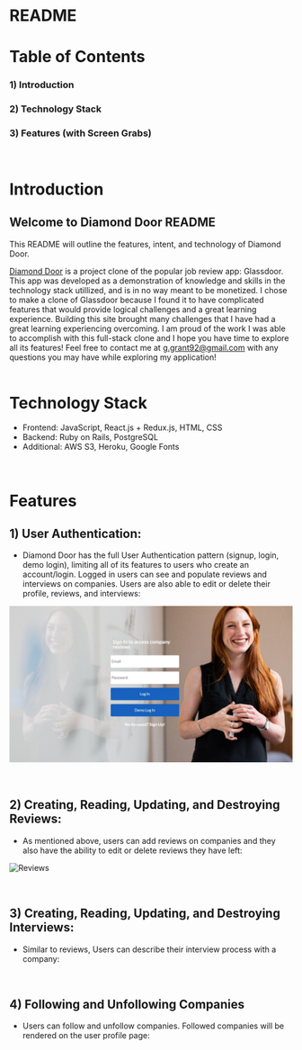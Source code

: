 # README

# Table of Contents

### 1) Introduction
### 2) Technology Stack
### 3) Features (with Screen Grabs)

&nbsp;  


# Introduction
## Welcome to Diamond Door README

This README will outline the features, intent, and technology of Diamond Door.

[Diamond Door](https://diamond-door.herokuapp.com/) is a project clone of the popular job review app: Glassdoor. This app was developed as a demonstration of knowledge and skills in the technology stack utillized, and is in no way meant to be monetized. I chose to make a clone of Glassdoor because I found it to have complicated features that would provide logical challenges and a great learning experience. Building this site brought many challenges that I have had a great learning experiencing overcoming. I am proud of the work I was able to accomplish with this full-stack clone and I hope you have time to explore all its features! Feel free to contact me at g.grant92@gmail.com with any questions you may have while exploring my application!
<br/><br/>


# Technology Stack

- Frontend: JavaScript, React.js + Redux.js, HTML, CSS
- Backend: Ruby on Rails, PostgreSQL
- Additional: AWS S3, Heroku, Google Fonts

&nbsp;

# Features

## 1) User Authentication:

- Diamond Door has the full User Authentication pattern (signup, login, demo login), limiting all of its features to users who create an account/login. Logged in users can see and populate reviews and interviews on companies. Users are also able to edit or delete their profile, reviews, and interviews:

![LoginPage](./frontend/public/diamond_door_login_page.jpg)

&nbsp;


## 2) Creating, Reading, Updating, and Destroying Reviews:

- As mentioned above, users can add reviews on companies and they also have the ability to edit or delete reviews they have left:

![Reviews](https://media.giphy.com/media/1AN6b5SjNDOmot6clY/giphy.gif)

&nbsp;


## 3) Creating, Reading, Updating, and Destroying Interviews:

- Similar to reviews, Users can describe their interview process with a company:

&nbsp;

## 4) Following and Unfollowing Companies
- Users can follow and unfollow companies. Followed companies will be rendered on the user profile page:



